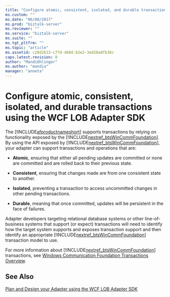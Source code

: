 ```yaml
---
title: "Configure atomic, consistent, isolated, and durable transactions using the WCF LOB Adapter SDK | Microsoft Docs"
ms.custom: ""
ms.date: "06/08/2017"
ms.prod: "biztalk-server"
ms.reviewer: ""
ms.service: "biztalk-server"
ms.suite: ""
ms.tgt_pltfrm: ""
ms.topic: "article"
ms.assetid: c20d2613-c77d-4b0d-b2e2-3ed28a8fb36c
caps.latest.revision: 8
author: "MandiOhlinger"
ms.author: "mandia"
manager: "anneta"
---
```

# Configure atomic, consistent, isolated, and durable transactions using the WCF LOB Adapter SDK
The [!INCLUDE[afproductnameshort](../../includes/afproductnameshort-md.md)] supports transactions by relying on functionality exposed by the [!INCLUDE[nextref_btsWinCommFoundation](../../includes/nextref-btswincommfoundation-md.md)]. By using the API exposed by [!INCLUDE[nextref_btsWinCommFoundation](../../includes/nextref-btswincommfoundation-md.md)], your adapter can support transactions and operations that are:  
  
-   **Atomic**, ensuring that either all pending updates are committed or none are committed and are rolled back to their previous state.  
  
-   **Consistent**, ensuring that changes made are from one consistent state to another.  
  
-   **Isolated**, preventing a transaction to access uncommitted changes in other pending transactions.  
  
-   **Durable**, meaning that once committed, updates will be persistent in the face of failures.  
  
 Adapter developers targeting relational database systems or other line-of-business systems that support (or expect) transactions will need to identify how the target system supports and exposes transaction support and then identify an appropriate [!INCLUDE[nextref_btsWinCommFoundation](../../includes/nextref-btswincommfoundation-md.md)] transaction model to use.  
  
 For more information about [!INCLUDE[nextref_btsWinCommFoundation](../../includes/nextref-btswincommfoundation-md.md)] transactions, see [Windows Communication Foundation Transactions Overview](https://msdn.microsoft.com/library/ms733904.aspx). 
  
## See Also  
 [Plan and Design your Adapter using the WCF LOB Adapter SDK](../../adapters-and-accelerators/wcf-lob-adapter-sdk/plan-and-design-your-adapter-using-the-wcf-lob-adapter-sdk.md)